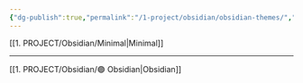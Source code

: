 ```yaml
---
{"dg-publish":true,"permalink":"/1-project/obsidian/obsidian-themes/","dgPassFrontmatter":true}
---
```


[[1. PROJECT/Obsidian/Minimal\|Minimal]]

---
[[1. PROJECT/Obsidian/🟣 Obsidian\|Obsidian]]